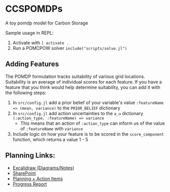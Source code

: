 # CCSPOMDPs
A toy pomdp model for Carbon Storage

Sample usage in REPL:
1. Activate with `] activate .`
2. Run a POMCPOW solver `include("scripts/solve.jl")`

## Adding Features
The POMDP formulation tracks suitability of various grid locations.
Suitability is an average of individual scores for each feature. If you have a feature that
you think would help determine suitability, you can add it with the following steps:

1. In `src/config.jl` add a prior belief of your variable's value `:featureName => (mean, variance)` to the `PRIOR_BELIEF` dictionary
2. In `src/config.jl` add action uncertainties to the `a_u` dictionary `(:action_type, :featureName) => variance`
    - This means that an action of `:action_type` can inform us of the value of `:featureName` with `variance`
3. Include logic on how your feature is to be scored in the `score_component` function, which returns a value 1 - 5

## Planning Links:

* [Excalidraw (Diagrams/Notes)](https://excalidraw.com/#room=65e09668145b6e26a00d,aS3dwF5gtJ-8MrwrZVKVsA)
* [SharePoint](https://office365stanford-my.sharepoint.com/personal/ariefm_stanford_edu/_layouts/15/onedrive.aspx?id=%2Fpersonal%2Fariefm%5Fstanford%5Fedu%2FDocuments%2FCGS%2DIntelligentData)
* [Planning + Action Items](https://docs.google.com/spreadsheets/d/1GVO2x4Y90s34S1VQMhuLiEPM-HxtHcT1YsQcQBFKgtk/edit?usp=sharing)
* [Progress Report](https://www.overleaf.com/7766495499gddrxnzyhmcg#ddcb23)